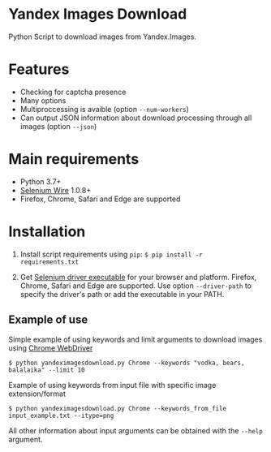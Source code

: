 # Yandex Images Download
Python Script to download images from Yandex.Images.

# Features
* Checking for captcha presence
* Many options 
* Multiproccessing is avaible (option `--num-workers`)
* Can output JSON information about download processing through all images (option `--json`)

# Main requirements
* Python 3.7+
* [Selenium Wire](https://github.com/wkeeling/selenium-wire) 1.0.8+
* Firefox, Chrome, Safari and Edge are supported

# Installation
1. Install script requirements using `pip`:
`$ pip install -r requirements.txt`

2. Get [Selenium driver executable](https://www.seleniumhq.org/about/platforms.jsp) for your browser and platform. Firefox, Chrome, Safari and Edge are supported. 
Use option `--driver-path` to specify the driver's path or add the executable in your PATH.


## Example of use
Simple example of using keywords and limit arguments to download images using [Chrome WebDriver](https://sites.google.com/a/chromium.org/chromedriver/)

```$ python yandeximagesdownload.py Chrome --keywords "vodka, bears, balalaika" --limit 10```

Example of using keywords from input file with specific image extension/format

```$ python yandeximagesdownload.py Chrome --keywords_from_file input_example.txt --itype=png```

All other information about input arguments can be obtained with the `--help` argument.